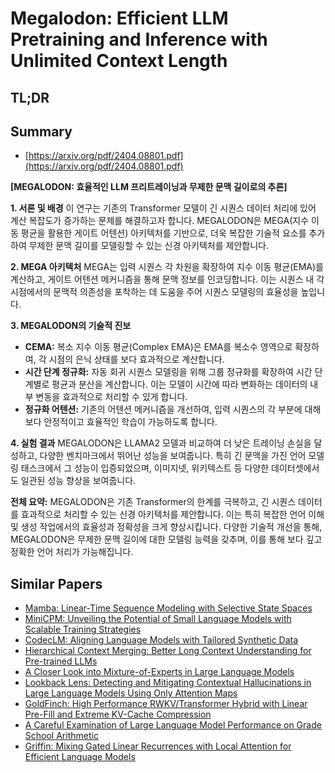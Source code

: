 # Megalodon: Efficient LLM Pretraining and Inference with Unlimited Context Length
## TL;DR
## Summary
- [https://arxiv.org/pdf/2404.08801.pdf](https://arxiv.org/pdf/2404.08801.pdf)

**[MEGALODON: 효율적인 LLM 프리트레이닝과 무제한 문맥 길이로의 추론]**

**1. 서론 및 배경**
이 연구는 기존의 Transformer 모델이 긴 시퀀스 데이터 처리에 있어 계산 복잡도가 증가하는 문제를 해결하고자 합니다. MEGALODON은 MEGA(지수 이동 평균을 활용한 게이트 어텐션) 아키텍처를 기반으로, 더욱 복잡한 기술적 요소를 추가하여 무제한 문맥 길이를 모델링할 수 있는 신경 아키텍처를 제안합니다.

**2. MEGA 아키텍처**
MEGA는 입력 시퀀스 각 차원을 확장하여 지수 이동 평균(EMA)를 계산하고, 게이트 어텐션 메커니즘을 통해 문맥 정보를 인코딩합니다. 이는 시퀀스 내 각 시점에서의 문맥적 의존성을 포착하는 데 도움을 주어 시퀀스 모델링의 효율성을 높입니다.

**3. MEGALODON의 기술적 진보**
- **CEMA:** 복소 지수 이동 평균(Complex EMA)은 EMA를 복소수 영역으로 확장하여, 각 시점의 은닉 상태를 보다 효과적으로 계산합니다.
- **시간 단계 정규화:** 자동 회귀 시퀀스 모델링을 위해 그룹 정규화를 확장하여 시간 단계별로 평균과 분산을 계산합니다. 이는 모델이 시간에 따라 변화하는 데이터의 내부 변동을 효과적으로 처리할 수 있게 합니다.
- **정규화 어텐션:** 기존의 어텐션 메커니즘을 개선하여, 입력 시퀀스의 각 부분에 대해 보다 안정적이고 효율적인 학습이 가능하도록 합니다.

**4. 실험 결과**
MEGALODON은 LLAMA2 모델과 비교하여 더 낮은 트레이닝 손실을 달성하고, 다양한 벤치마크에서 뛰어난 성능을 보여줍니다. 특히 긴 문맥을 가진 언어 모델링 태스크에서 그 성능이 입증되었으며, 이미지넷, 위키텍스트 등 다양한 데이터셋에서도 일관된 성능 향상을 보여줍니다.

**전체 요약:**
MEGALODON은 기존 Transformer의 한계를 극복하고, 긴 시퀀스 데이터를 효과적으로 처리할 수 있는 신경 아키텍처를 제안합니다. 이는 특히 복잡한 언어 이해 및 생성 작업에서의 효율성과 정확성을 크게 향상시킵니다. 다양한 기술적 개선을 통해, MEGALODON은 무제한 문맥 길이에 대한 모델링 능력을 갖추며, 이를 통해 보다 깊고 정확한 언어 처리가 가능해집니다.

## Similar Papers
- [Mamba: Linear-Time Sequence Modeling with Selective State Spaces](2312.00752.md)
- [MiniCPM: Unveiling the Potential of Small Language Models with Scalable Training Strategies](2404.06395.md)
- [CodecLM: Aligning Language Models with Tailored Synthetic Data](2404.05875.md)
- [Hierarchical Context Merging: Better Long Context Understanding for Pre-trained LLMs](2404.10308.md)
- [A Closer Look into Mixture-of-Experts in Large Language Models](2406.18219.md)
- [Lookback Lens: Detecting and Mitigating Contextual Hallucinations in Large Language Models Using Only Attention Maps](2407.07071.md)
- [GoldFinch: High Performance RWKV/Transformer Hybrid with Linear Pre-Fill and Extreme KV-Cache Compression](2407.12077.md)
- [A Careful Examination of Large Language Model Performance on Grade School Arithmetic](2405.00332.md)
- [Griffin: Mixing Gated Linear Recurrences with Local Attention for Efficient Language Models](2402.19427.md)
